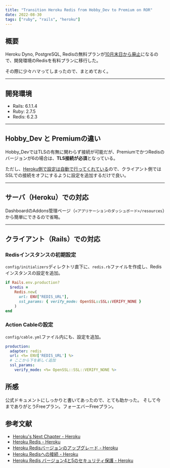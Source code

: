 ```yaml
---
title: "Transition Heroku Redis from Hobby_Dev to Premium on ROR"
date: 2022-08-30
tags: ["ruby", "rails", "heroku"]
---
```

## 概要
Heroku Dyno, PostgreSQL, Redisの無料プランが[10月末日から廃止](https://blog.heroku.com/next-chapter#focus-on-mission-critical)になるので、開発環境のRedisを有料プランに移行した。

その際に少々ハマってしまったので、まとめておく。

---
## 開発環境
- Rails: 6.1.1.4
- Ruby: 2.7.5
- Redis: 6.2.3

---
## Hobby_Dev と Premiumの違い
Hobby_DevではTLSの有無に関わらず接続が可能だが、PremiumでかつRedisのバージョンが6の場合は、**TLS接続が必須**となっている。

ただし、[Heroku側で設定は自動で行ってくれている](https://devcenter.heroku.com/articles/securing-heroku-redis#stunnel-overview)ので、クライアント側ではSSLでの接続をオフにするように設定を追加するだけで良い。

---
## サーバ（Heroku）での対応
DashboardのAddons管理ページ（`<アプリケーションのダッシュボード>/resources`）から簡単にできるので省略。

---
## クライアント（Rails）での対応
### Redisインスタンスの初期設定
`config/initializers`ディレクトリ直下に、`redis.rb`ファイルを作成し、Redisインスタンスの設定を追加。
```ruby
if Rails.env.production?
  $redis =
    Redis.new(
      url: ENV["REDIS_URL"], 
      ssl_params: { verify_mode: OpenSSL::SSL::VERIFY_NONE }
    )
end
```

### Action Cableの設定
`config/cable.yml`ファイル内にも、設定を追加。
```yml
production:
  adapter: redis
  url: <%= ENV['REDIS_URL'] %>
  # ここから下を新しく追加
  ssl_params:
    verify_mode: <%= OpenSSL::SSL::VERIFY_NONE %>
```

## 所感
公式ドキュメントにしっかりと書いてあったので、とても助かった。
そして今までありがとうFreeプラン。フォーエバーFreeプラン。


## 参考文献
- [Heroku's Next Chapter - Heroku](https://blog.heroku.com/next-chapter)
- [Heroku Redis - Heroku](https://devcenter.heroku.com/ja/articles/heroku-redis)
- [Heroku Redisバージョンのアップグレード - Heroku](https://devcenter.heroku.com/ja/articles/heroku-redis-version-upgrade)
- [Heroku Redisへの接続 - Heroku](https://devcenter.heroku.com/ja/articles/connecting-heroku-redis)
- [Heroku Redis バージョン4と5のセキュリティ保護 - Heroku](https://devcenter.heroku.com/ja/articles/securing-heroku-redis)